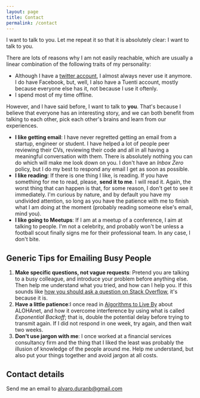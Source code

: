 ```yaml
---
layout: page
title: Contact
permalink: /contact
---
```

I want to talk to you. Let me repeat it so that it is absolutely clear: I want to talk to you.

There are lots of reasons why I am not easily reachable, which are usually a linear combination of the following traits of my personality:

- Although I have a [twitter account](www.twitter.com/oh_duran), I almost always never use it anymore. I do have Facebook, but, well, I also have a Tuenti account, mostly because everyone else has it, not because I use it oftenly.
- I spend most of my time offline.

However, and I have said before, I want to talk to __you__. That's because I believe that everyone has an interesting story, and we can both benefit from talking to each other, pick each other's brains and learn from our experiences.

- __I like getting email__: I have never regretted getting an email from a startup, engineer or student. I have helped a lot of people peer reviewing their CVs, reviewing their code and all in all having a meaningful conversation with them. There is absolutely nothing you can do which will make me look down on you. I don't have an *Inbox Zero* policy, but I do my best to respond any email I get as soon as possible.
- __I like reading__: If there is one thing I like, is reading. If you have something for me to read, please, __send it to me__. I will read it. Again, the worst thing that can happen is that, for some reason, I don't get to see it immediately. I'm curious by nature, and by default you have my undivided attention, so long as you have the patience with me to finish what I am doing at the moment (probably reading someone else's email, mind you).
- __I like going to Meetups__: If I am at a meetup of a conference, I aim at talking to people. I'm not a celebrity, and probably won't be unless a football scout finally signs me for their professional team. In any case, I don't bite.

## Generic Tips for Emailing Busy People

1. __Make specific questions, not vague requests__: Pretend you are talking to a busy colleague, and introduce your problem before anything else. Then help me understand what you tried, and how can I help you. If this sounds like [how you should ask a question on Stack Overflow](https://stackoverflow.com/help/how-to-ask), it's because it is.
2. __Have a little patience__:I once read in [Algorithms to Live By](https://www.amazon.com/Algorithms-Live-Computer-Science-Decisions/dp/1627790365) about ALOHAnet, and how it overcome interference by using what is called _Exponential Backoff_; that is, double the potential delay before trying to transmit again. If I did not respond in one week, try again, and then wait two weeks.
3. __Don't use jargon with me__: I once worked at a financial services consultancy firm and the thing that I liked the least was probably the illusion of knowledge of the people around me. Help me understand, but also put your things together and avoid jargon at all costs.

## Contact details
Send me an email to alvaro.duranb@gmail.com
